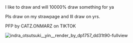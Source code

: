 I like to draw and will 10000% draw something for ya

   Pls draw on my strawpage and Ill draw on yrs. 

PFP by CATZ.ONMARZ on TIKTOK

![indra_otsutsuki__yin__render_by_dp1757_dd31t90-fullview](https://github.com/user-attachments/assets/61368d8b-fd59-48d4-b71a-f70c7375567f)

<!---
BubbaBuff/BubbaBuff is a ✨ special ✨ repository because its `README.md` (this file) appears on your GitHub profile.
You can click the Preview link to take a look at your changes.
--->
